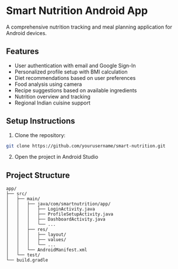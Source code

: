 # Smart Nutrition Android App

A comprehensive nutrition tracking and meal planning application for Android devices.

## Features

- User authentication with email and Google Sign-In
- Personalized profile setup with BMI calculation
- Diet recommendations based on user preferences
- Food analysis using camera
- Recipe suggestions based on available ingredients
- Nutrition overview and tracking
- Regional Indian cuisine support


## Setup Instructions

1. Clone the repository:
```bash
git clone https://github.com/yourusername/smart-nutrition.git
```

2. Open the project in Android Studio


## Project Structure

```
app/
├── src/
│   ├── main/
│   │   ├── java/com/smartnutrition/app/
│   │   │   ├── LoginActivity.java
│   │   │   ├── ProfileSetupActivity.java
│   │   │   ├── DashboardActivity.java
│   │   │   └── ...
│   │   ├── res/
│   │   │   ├── layout/
│   │   │   ├── values/
│   │   │   └── ...
│   │   └── AndroidManifest.xml
│   └── test/
└── build.gradle
```
